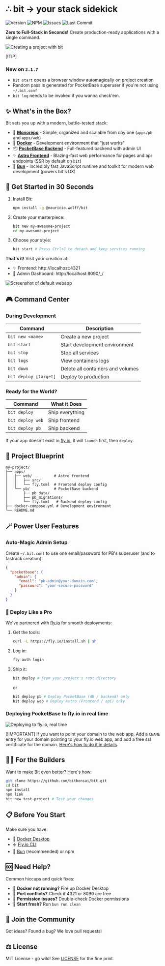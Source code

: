 # ∴ bit → your stack sidekick
![Version](https://img.shields.io/github/package-json/v/bitbonsai/bit?label=version) ![NPM](https://img.shields.io/npm/v/@mauricio.wolff/bit) ![Issues](https://img.shields.io/github/issues/bitbonsai/bit) ![Last Commit](https://img.shields.io/github/last-commit/bitbonsai/bit) 


**Zero to Full-Stack in Seconds!** Create production-ready applications with a single command.

![Creating a project with bit](./bit-demo.gif)

[!TIP]
### New on `2.1.7`
- `bit start` opens a browser window automagically on project creation
-  Random pass is generated for PocketBase superuser if you're not using `~/.bit.conf`
- `bit log` needs to be invoked if you wanna check'em.

## ✨ What's in the Box?

Bit sets you up with a modern, battle-tested stack:

- 🌿 **[Monorepo](https://monorepo.tools/)** - Simple, organized and scalable from day one (`apps/pb` and `apps/web`)
- 🐋 **[Docker](https://www.docker.com/)** - Development environment that "just works"
- 📦 **[PocketBase Backend](https://pocketbase.io/)** - Full-featured backend with admin UI
- ✨ **[Astro Frontend](https://astro.build/)** - Blazing-fast web performance for pages and api endpoints (SSR by default on `bit`)
- 🍞 **[Bun](https://bun.sh/)** - Incredibly fast JavaScript runtime and toolkit for modern web development (powers bit's DX)

## 🚀 Get Started in 30 Seconds

1. Install Bit:

   ```bash
   npm install -g @mauricio.wolff/bit
   ```

2. Create your masterpiece:

   ```bash
   bit new my-awesome-project
   cd my-awesome-project
   ```

3. Choose your style:
   ```bash
   bit start # Press Ctrl+C to detach and keep services running
   ```

**That's it!** Visit your creation at:

- ✨ Frontend: http://localhost:4321
- 👔 Admin Dashboard: http://localhost:8090/\_/

![Screenshot of default webapp](./bit-web.webp)

## 🎮 Command Center

### During Development

| Command                 | Description                     |
|------------------------|---------------------------------|
| `bit new <name>`       | Create a new project           |
| `bit start`           | Start development environment   |
| `bit stop`            | Stop all services              |
| `bit logs`            | View containers logs              |
| `bit down`            | Delete all containers and volumes    |
| `bit deploy [target]` | Deploy to production           |

### Ready for the World?

| Command          | What it Does    |
| ---------------- | --------------- |
| `bit deploy`     | Ship everything |
| `bit deploy web` | Ship frontend   |
| `bit deploy pb`  | Ship backend    |

If your app doesn't exist in [fly.io](https://fly.io), it will `launch` first, then `deploy`.

## 📐 Project Blueprint

```
my-project/
├── apps/
│   ├── web/          # Astro frontend
│   │   ├── src/
│   │   └── fly.toml  # Frontend deploy config
│   └── pb/           # PocketBase backend
│       ├── pb_data/
│       ├── pb_migrations/
│       └── fly.toml   # Backend deploy config
├── docker-compose.yml # Development environment
└── README.md
```

## 🪄 Power User Features

### Auto-Magic Admin Setup

Create `~/.bit.conf` to use one email/password for PB's superuser (and to fastrack creation):

```json
{
  "pocketbase": {
    "admin": {
      "email": "pb-admin@your-domain.com",
      "password": "your-secure-password"
    }
  }
}
```

### 🚢 Deploy Like a Pro

We've partnered with [fly.io](https://fly.io) for smooth deployments:

1. Get the tools:

   ```bash
   curl -L https://fly.io/install.sh | sh
   ```

2. Log in:

   ```bash
   fly auth login
   ```

3. Ship it:
   ```bash
   bit deploy # From your project's root directory
   ```
   or
   ```bash
   bit deploy pb # Deploy PocketBase (db / backend) only
   bit deploy web # Deploy Astro (Frontend / api) only
   ```

### Deploying PocketBase to fly.io in real time

![Deploying to fly.io, real time](./bit-deploy-pb.gif)

[!IMPORTANT]
If you want to point your domain to the web app, Add a `CNAME` entry for your domain pointing to your fly.io web app, and add a free ssl certificate for the domain. [Here's how to do it in details](https://fly.io/docs/networking/custom-domain/).

## 🧑‍💻 For the Builders

Want to make Bit even better? Here's how:

```bash
git clone https://github.com/bitbonsai/bit.git
cd bit
npm install
npm link
bit new test-project # Test your changes
```

## 📋 Before You Start

Make sure you have:

- 🐋 [Docker Desktop](https://www.docker.com/products/docker-desktop)
- ✈️ [Fly.io CLI](https://fly.io/docs/hands-on/install-flyctl/)
- 🍞 [Bun](https://bun.sh/) (recommended) or npm

## 🆘 Need Help?

Common hiccups and quick fixes:

- 🐋 **Docker not running?** Fire up Docker Desktop
- 🔌 **Port conflicts?** Check if 4321 or 8090 are free
- 🔐 **Permission issues?** Double-check Docker permissions
- 🫧 **Start fresh?** Run `bun run clean`

## 🤝 Join the Community

Got ideas? Found a bug? We love pull requests!

## ⚖️ License

MIT License - go wild! See [LICENSE](LICENSE) for the fine print.

